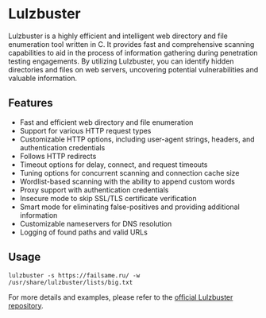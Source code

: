 # Lulzbuster 

Lulzbuster is a highly efficient and intelligent web directory and file enumeration tool written in C. It provides fast and comprehensive scanning capabilities to aid in the process of information gathering during penetration testing engagements. By utilizing Lulzbuster, you can identify hidden directories and files on web servers, uncovering potential vulnerabilities and valuable information.

## Features

- Fast and efficient web directory and file enumeration
- Support for various HTTP request types
- Customizable HTTP options, including user-agent strings, headers, and authentication credentials
- Follows HTTP redirects
- Timeout options for delay, connect, and request timeouts
- Tuning options for concurrent scanning and connection cache size
- Wordlist-based scanning with the ability to append custom words
- Proxy support with authentication credentials
- Insecure mode to skip SSL/TLS certificate verification
- Smart mode for eliminating false-positives and providing additional information
- Customizable nameservers for DNS resolution
- Logging of found paths and valid URLs

## Usage

```
lulzbuster -s https://failsame.ru/ -w /usr/share/lulzbuster/lists/big.txt
```

For more details and examples, please refer to the [official Lulzbuster repository](https://github.com/noptrix/lulzbuster).
